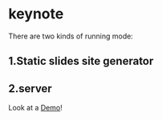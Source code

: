 # keynote

There are two kinds of running mode:

## 1.Static slides site generator

## 2.server

Look at a [Demo](https://huoyijie.github.io)!
